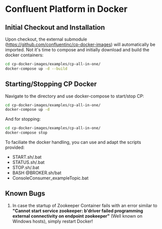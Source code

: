 # Confluent Platform in Docker
## Initial Checkout and Installation
Upon checkout, the external submodule (https://github.com/confluentinc/cp-docker-images) will automatically be imported. Not it's time to compose and initially download and build the docker containers:
```bash
cd cp-docker-images/examples/cp-all-in-one/
docker-compose up -d --build
```

## Starting/Stopping CP Docker
Navigate to the directory and use docker-compose to start/stop CP:
```bash
cd cp-docker-images/examples/cp-all-in-one/
docker-compose up -d
```
And for stopping:
```bash
cd cp-docker-images/examples/cp-all-in-one/
docker-compose stop
```
To faciliate the docker handling, you can use and adapt the scripts provided:
- START.sh/.bat
- STATUS.sh/.bat
- STOP.sh/.bat
- BASH @BROKER.sh/bat
- ConsoleConsumer_exampleTopic.bat

## Known Bugs
1.  In case the startup of Zookeeper Container fails with an error similar to <b>"Cannot start service zookeeper: b'driver failed programming external connectivity on endpoint zookeeper"</b> (Well known on Windows hosts), simply restart Docker!

